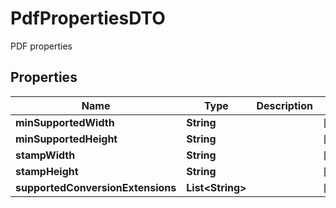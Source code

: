 

# PdfPropertiesDTO

PDF properties

## Properties

| Name | Type | Description | Notes |
|------------ | ------------- | ------------- | -------------|
|**minSupportedWidth** | **String** |  |  [optional] |
|**minSupportedHeight** | **String** |  |  [optional] |
|**stampWidth** | **String** |  |  [optional] |
|**stampHeight** | **String** |  |  [optional] |
|**supportedConversionExtensions** | **List&lt;String&gt;** |  |  [optional] |



